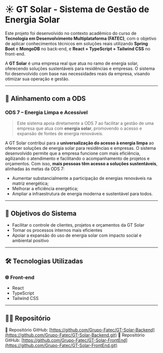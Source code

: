 # ☀️ GT Solar - Sistema de Gestão de Energia Solar

Este projeto foi desenvolvido no contexto acadêmico do curso de **Tecnologia em Desenvolvimento Multiplataforma (FATEC)**, com o objetivo de aplicar conhecimentos técnicos em soluções reais utilizando **Spring Boot** e **MongoDB** no back-end, e **React + TypeScript + Tailwind CSS** no front-end.

A **GT Solar** é uma empresa real que atua no ramo de energia solar, oferecendo soluções sustentáveis para residências e empresas. O sistema foi desenvolvido com base nas necessidades reais da empresa, visando otimizar sua operação e gestão.

---

## 🌱 Alinhamento com a ODS

### ODS 7 – Energia Limpa e Acessível

> Este sistema apoia diretamente a ODS 7 ao facilitar a gestão de uma empresa que atua com **energia solar**, promovendo o acesso e expansão de fontes de energia renováveis.

A GT Solar contribui para a **universalização do acesso à energia limpa** ao oferecer soluções de energia solar para residências e empresas. O sistema desenvolvido permite que a empresa funcione com mais eficiência, agilizando o atendimento e facilitando o acompanhamento de projetos e orçamentos. Com isso, **mais pessoas têm acesso a soluções sustentáveis**, alinhadas às metas da ODS 7:

- Aumentar substancialmente a participação de energias renováveis na matriz energética;
- Melhorar a eficiência energética;
- Ampliar a infraestrutura de energia moderna e sustentável para todos.

---

## 🎯 Objetivos do Sistema

- Facilitar o controle de clientes, projetos e orçamentos da GT Solar
- Tornar os processos internos mais eficientes
- Apoiar a expansão do uso de energia solar com impacto social e ambiental positivo
---

## 🛠 Tecnologias Utilizadas

### 🌐 Front-end
- React  
- TypeScript  
- Tailwind CSS  

---

## 👨‍💻 Repositório

🔗 Repositório GitHub: [https://github.com/Grupo-Fatec/GT-Solar-Backend](https://github.com/Grupo-Fatec/GT-Solar-Backend.git)
🔗 Repositório GitHub: [https://github.com/Grupo-Fatec/GT-Solar-FrontEnd](https://github.com/Grupo-Fatec/GT-Solar-FrontEnd.git)

